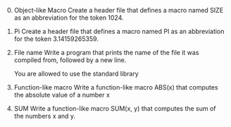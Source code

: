 0. Object-like Macro
Create a header file that defines a macro named SIZE as an abbreviation for the token 1024.

1. Pi 
Create a header file that defines a macro named PI as an abbreviation for the token 3.14159265359.

2. File name 
Write a program that prints the name of the file it was compiled from, followed by a new line.

    You are allowed to use the standard library

3. Function-like macro 
Write a function-like macro ABS(x) that computes the absolute value of a number x

4. SUM 
Write a function-like macro SUM(x, y) that computes the sum of the numbers x and y.
